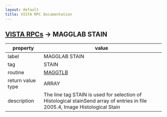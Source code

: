 ```yaml
---
layout: default
title: VISTA RPC documentation
---
```




## [VISTA RPCs](TableOfContent.md) &#8594; MAGGLAB STAIN 

 property | value 
--- | --- 
 label | MAGGLAB STAIN
 tag | STAIN
 routine | [MAGGTLB](http://code.osehra.org/dox/Routine_MAGGTLB_source.html)
 return value type | ARRAY
 description | The line tag STAIN is used for selection of Histological stainSend array of entries in file 2005.4, Image Histological Stain